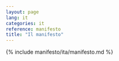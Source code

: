```yaml
---
layout: page
lang: it
categories: it
reference: manifesto
title: "Il manifesto"
---
```


{% include manifesto/ita/manifesto.md %}